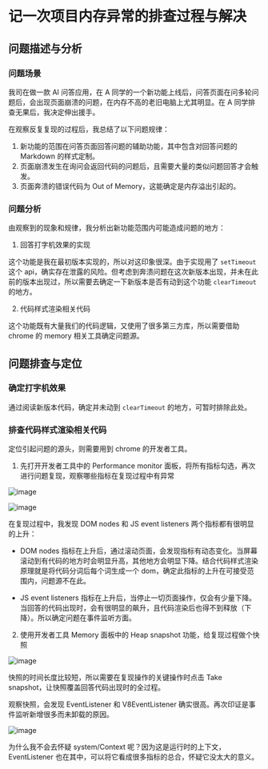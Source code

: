 # 记一次项目内存异常的排查过程与解决

## 问题描述与分析

### 问题场景

我司在做一款 AI 问答应用，在 A 同学的一个新功能上线后，问答页面在问多轮问题后，会出现页面崩溃的问题，在内存不高的老旧电脑上尤其明显。在 A 同学排查无果后，我决定伸出援手。

在观察反复复现的过程后，我总结了以下问题规律：

1. 新功能的范围在问答页面回答问题的辅助功能，其中包含对回答问题的 Markdown 的样式定制。
2. 页面崩溃发生在询问会返回代码的问题后，且需要大量的类似问题回答才会触发。
3. 页面奔溃的错误代码为 Out of Memory，这能确定是内存溢出引起的。

### 问题分析

由观察到的现象和规律，我分析出新功能范围内可能造成问题的地方：

1. 回答打字机效果的实现

这个功能是我在最初版本实现的，所以对这印象很深。由于实现用了 `setTimeout` 这个 api，确实存在泄露的风险。但考虑到奔溃问题在这次新版本出现，并未在此前的版本出现过，所以需要去确定一下新版本是否有动到这个功能 `clearTimeout` 的地方。

2. 代码样式渲染相关代码

这个功能既有大量我们的代码逻辑，又使用了很多第三方库，所以需要借助 chrome 的 memory 相关工具确定问题源。

## 问题排查与定位

### 确定打字机效果

通过阅读新版本代码，确定并未动到 `clearTimeout` 的地方，可暂时排除此处。

### 排查代码样式渲染相关代码

定位引起问题的源头，则需要用到 chrome 的开发者工具。

1. 先打开开发者工具中的 Performance monitor 面板，将所有指标勾选，再次进行问题复现，观察哪些指标在复现过程中有异常

![image](https://github.com/user-attachments/assets/85008f7a-dff9-4380-8fae-5cac5f22ca83)

![image](https://github.com/user-attachments/assets/ffa3e87a-f44d-44b5-a4c8-25212779259b)

在复现过程中，我发现 DOM nodes 和 JS event listeners 两个指标都有很明显的上升：

- DOM nodes 指标在上升后，通过滚动页面，会发现指标有动态变化。当屏幕滚动到有代码的地方时会明显升高，其他地方会明显下降。结合代码样式渲染原理就是将代码分词后每个词生成一个 dom，确定此指标的上升在可接受范围内，问题源不在此。

- JS event listeners 指标在上升后，当停止一切页面操作，仅会有少量下降。当回答的代码出现时，会有很明显的飙升，且代码渲染后也得不到释放（下降）。所以确定问题在事件监听方面。

2. 使用开发者工具 Memory 面板中的 Heap snapshot 功能，给复现过程做个快照

![image](https://github.com/user-attachments/assets/ecb164a7-697c-47e2-9172-c8dd6786662e)

快照的时间长度比较短，所以需要在复现操作的关键操作时点击 Take snapshot，让快照覆盖回答代码出现时的全过程。

观察快照，会发现 EventListener 和 V8EventListener 确实很高。再次印证是事件监听新增很多而未卸载的原因。

![image](https://github.com/user-attachments/assets/52bf6705-2ae4-47b3-a3b2-695fe5df8775)

为什么我不会去怀疑 system/Context 呢？因为这是运行时的上下文，EventListener 也在其中，可以将它看成很多指标的总合，怀疑它没太大的意义。



